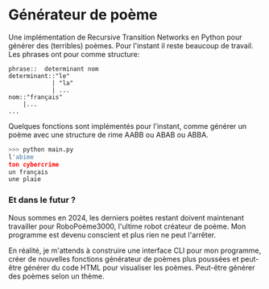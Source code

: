 # Générateur de poème

Une implémentation de Recursive Transition Networks en Python pour générer des (terribles) poèmes. Pour l'instant il reste beaucoup de travail. Les phrases ont pour comme structure:
```
phrase::  determinant nom
determinant::"le"
            | "la"
            | ...
nom::"français"
    |...
...
```
Quelques fonctions sont implémentés pour l'instant, comme générer un poème avec une structure de rime AABB ou ABAB ou ABBA.
```python
>>> python main.py
l'abime
ton cybercrime
un français
une plaie
```

### Et dans le futur ?
Nous sommes en 2024, les derniers poètes restant doivent maintenant travailler pour RoboPoème3000, l'ultime robot créateur de poème. Mon programme est devenu conscient et plus rien ne peut l'arrêter.

En réalité, je m'attends à construire une interface CLI pour mon programme, créer de nouvelles fonctions générateur de poèmes plus poussées et peut-être générer du code HTML pour visualiser les poèmes. Peut-être générer des poèmes selon un thème.